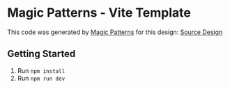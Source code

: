 # Magic Patterns - Vite Template

This code was generated by [Magic Patterns](https://magicpatterns.com) for this design: [Source Design](https://www.magicpatterns.com/c/jtr8armnnhbcjue6k4rcbp)

## Getting Started

1. Run `npm install`
2. Run `npm run dev`
